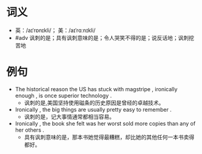 # 词义
- 英：/aɪˈrɒnɪkli/； 美：/aɪˈrɑːnɪkli/
- #adv 讽刺的是；具有讽刺意味的是；令人哭笑不得的是；说反话地；讽刺挖苦地
# 例句
- The historical reason the US has stuck with magstripe , ironically enough , is once superior technology .
	- 讽刺的是,美国坚持使用磁条的历史原因是曾经的卓越技术。
- Ironically , the big things are usually pretty easy to remember .
	- 讽刺的是，记大事情通常都相当容易。
- Ironically , the book she felt was her worst sold more copies than any of her others .
	- 具有讽刺意味的是，那本书她觉得最糟糕，却比她的其他任何一本书卖得都好。
